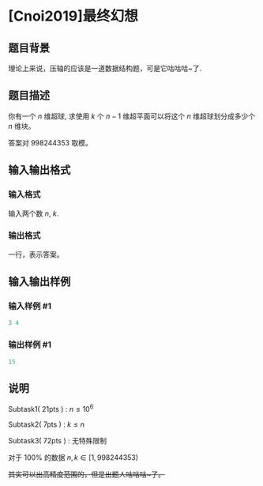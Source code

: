 # [Cnoi2019]最终幻想

## 题目背景

理论上来说，压轴的应该是一道数据结构题，可是它咕咕咕~了.

## 题目描述

你有一个 $n$ 维超球, 求使用 $k$ 个 $n-1$ 维超平面可以将这个 $n$ 维超球划分成多少个 $n$ 维块。

答案对 $998244353$ 取模。

## 输入输出格式

### 输入格式

输入两个数 $n$, $k$.

### 输出格式

一行，表示答案。

## 输入输出样例

### 输入样例 #1

```cpp
3 4
```


### 输出样例 #1

```cpp
15
```


## 说明

Subtask1( 21pts ) : $n \le 10^6$

Subtask2( 7pts ) : $k \le n$

Subtask3( 72pts ) : 无特殊限制

对于 100% 的数据 $n, k \in [1,998244353)$

~~其实可以出高精度范围的，但是出题人咕咕咕~了。~~

